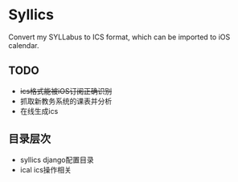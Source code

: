 # Syllics #

Convert my SYLLabus to ICS format, which can be imported to iOS calendar.

## TODO ##

* ~~ics格式能被iOS订阅正确识别~~
* 抓取新教务系统的课表并分析
* 在线生成ics

## 目录层次 ##
* syllics		django配置目录
* ical			ics操作相关
